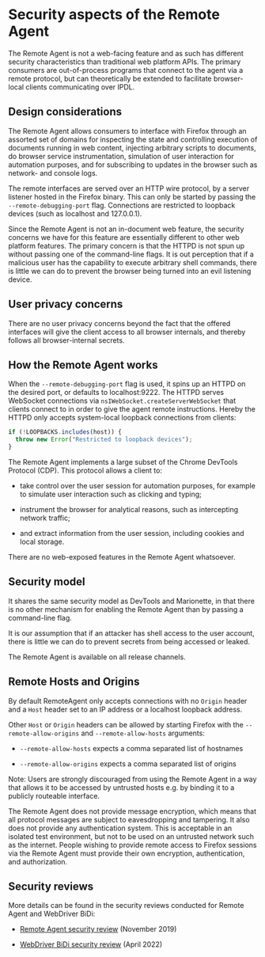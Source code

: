 # Security aspects of the Remote Agent

The Remote Agent is not a web-facing feature and as such has different
security characteristics than traditional web platform APIs.  The
primary consumers are out-of-process programs that connect to the
agent via a remote protocol, but can theoretically be extended to
facilitate browser-local clients communicating over IPDL.

## Design considerations

The Remote Agent allows consumers to interface with Firefox through
an assorted set of domains for inspecting the state and controlling
execution of documents running in web content, injecting arbitrary
scripts to documents, do browser service instrumentation, simulation
of user interaction for automation purposes, and for subscribing
to updates in the browser such as network- and console logs.

The remote interfaces are served over an HTTP wire protocol, by a
server listener hosted in the Firefox binary.  This can only be
started by passing the `--remote-debugging-port`
flag.  Connections are restricted to loopback devices
(such as localhost and 127.0.0.1).

Since the Remote Agent is not an in-document web feature, the
security concerns we have for this feature are essentially different
to other web platform features.  The primary concern is that the
HTTPD is not spun up without passing one of the command-line flags.
It is out perception that if a malicious user has the capability
to execute arbitrary shell commands, there is little we can do to
prevent the browser being turned into an evil listening device.

## User privacy concerns

There are no user privacy concerns beyond the fact that the offered
interfaces will give the client access to all browser internals,
and thereby follows all browser-internal secrets.

## How the Remote Agent works

When the `--remote-debugging-port` flag is used,
it spins up an HTTPD on the desired port, or defaults to
localhost:9222.  The HTTPD serves WebSocket connections via
`nsIWebSocket.createServerWebSocket` that clients connect to in
order to give the agent remote instructions. Hereby the HTTPD only
accepts system-local loopback connections from clients:

```javascript
if (!LOOPBACKS.includes(host)) {
  throw new Error("Restricted to loopback devices");
}
```

The Remote Agent implements a large subset of the Chrome DevTools
Protocol (CDP).  This protocol allows a client to:

* take control over the user session for automation purposes, for
  example to simulate user interaction such as clicking and typing;

* instrument the browser for analytical reasons, such as intercepting
  network traffic;

* and extract information from the user session, including cookies
  and local storage.

There are no web-exposed features in the Remote Agent whatsoever.

## Security model

It shares the same security model as DevTools and Marionette, in
that there is no other mechanism for enabling the Remote Agent than
by passing a command-line flag.

It is our assumption that if an attacker has shell access to the
user account, there is little we can do to prevent secrets from
being accessed or leaked.

The Remote Agent is available on all release channels.

## Remote Hosts and Origins

By default RemoteAgent only accepts connections with no `Origin` header and a
`Host` header set to an IP address or a localhost loopback address.

Other `Host` or `Origin` headers can be allowed by starting Firefox with the
`--remote-allow-origins` and `--remote-allow-hosts` arguments:

* `--remote-allow-hosts` expects a comma separated list of hostnames

* `--remote-allow-origins` expects a comma separated list of origins

Note: Users are strongly discouraged from using the Remote Agent in a way that
allows it to be accessed by untrusted hosts e.g. by binding it to a publicly
routeable interface.

The Remote Agent does not provide message encryption, which means that all
protocol messages are subject to eavesdropping and tampering. It also does not
provide any authentication system. This is acceptable in an isolated test
environment, but not to be used on an untrusted network such as the internet.
People wishing to provide remote access to Firefox sessions via the Remote Agent
must provide their own encryption, authentication, and authorization.

## Security reviews

More details can be found in the security reviews conducted for Remote Agent and
WebDriver BiDi:

* [Remote Agent security review] (November 2019)

* [WebDriver BiDi security review] (April 2022)

[Remote Agent security review]: https://bugzilla.mozilla.org/show_bug.cgi?id=1542229
[WebDriver BiDi security review]: https://bugzilla.mozilla.org/show_bug.cgi?id=1753997
